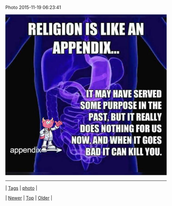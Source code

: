<!--
title: Photo 2015-11-19 06
date: 2020-06-28T15:27:00.099Z
tags: photo
-->


Photo 2015-11-19 06:23:41

![](133515374282-0.jpg)

<!--BOTTOM-POST-NAVIGATION-->
---

| [Tags](tags.md) | [photo](tag-photo.md) |

| [Newer](133486423399.md) | [Top](index.md) | [Older](133661201994.md) |